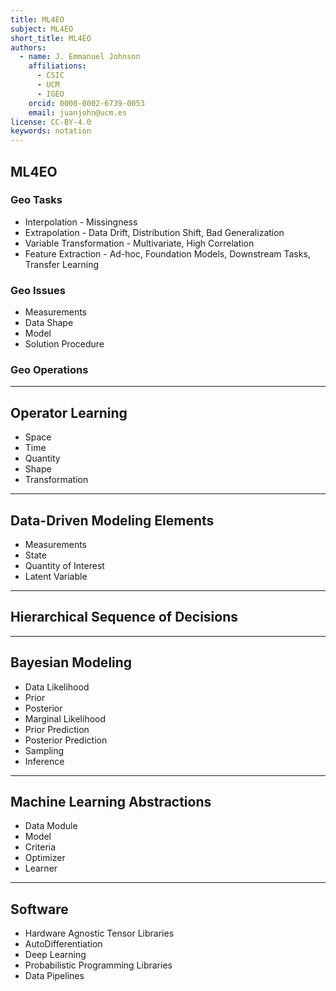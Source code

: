 ```yaml
---
title: ML4EO
subject: ML4EO
short_title: ML4EO
authors:
  - name: J. Emmanuel Johnson
    affiliations:
      - CSIC
      - UCM
      - IGEO
    orcid: 0000-0002-6739-0053
    email: juanjohn@ucm.es
license: CC-BY-4.0
keywords: notation
---
```




## **ML4EO**


### **Geo Tasks**

* Interpolation - Missingness
* Extrapolation - Data Drift, Distribution Shift, Bad Generalization
* Variable Transformation - Multivariate, High Correlation
* Feature Extraction - Ad-hoc, Foundation Models, Downstream Tasks, Transfer Learning

### **Geo Issues**

* Measurements
* Data Shape
* Model
* Solution Procedure


### **Geo Operations**

***
## **Operator Learning**

* Space
* Time
* Quantity
* Shape
* Transformation

***
## **Data-Driven Modeling Elements**

* Measurements
* State
* Quantity of Interest
* Latent Variable

***
## **Hierarchical Sequence of Decisions**


***
## **Bayesian Modeling**

* Data Likelihood
* Prior
* Posterior
* Marginal Likelihood
* Prior Prediction
* Posterior Prediction
* Sampling
* Inference

***
## **Machine Learning Abstractions**

* Data Module
* Model
* Criteria
* Optimizer
* Learner

***
## **Software**

* Hardware Agnostic Tensor Libraries
* AutoDifferentiation
* Deep Learning
* Probabilistic Programming Libraries
* Data Pipelines